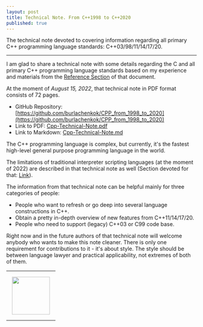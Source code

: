 ```yaml
---
layout: post
title: Technical Note. From C++1998 to C++2020
published: true
---
```


The technical note devoted to covering information regarding all primary C++ programming language standards: C++03/98/11/14/17/20.

---

I am glad to share a technical note with some details regarding the C and all primary C++ programming language standards based on my experience and materials from the [Reference Section](https://github.com/burlachenkok/CPP_from_1998_to_2020/blob/main/Cpp-Technical-Note.md#references) of that document.

At the moment of *August 15, 2022*, that technical note in PDF format consists of 72 pages. 

* GitHub Repository: [https://github.com/burlachenkok/CPP_from_1998_to_2020](https://github.com/burlachenkok/CPP_from_1998_to_2020)
* Link to PDF: [Cpp-Technical-Note.pdf](https://github.com/burlachenkok/CPP_from_1998_to_2020/blob/main/Cpp-Technical-Note.pdf)
* Link to Markdown: [Cpp-Technical-Note.md](https://github.com/burlachenkok/CPP_from_1998_to_2020/blob/main/Cpp-Technical-Note.md)

The C++ programming language is complex, but currently, it's the fastest high-level general purpose programming language in the world.

The limitations of traditional interpreter scripting languages (at the moment of 2022) are described in that technical note as well (Section devoted for that: [Link](https://github.com/burlachenkok/CPP_from_1998_to_2020/blob/main/Cpp-Technical-Note.md#downsides-of-interpretable-languages)).

The information from that technical note can be helpful mainly for three categories of people:

* People who want to refresh or go deep into several language constructions in C++.
* Obtain a pretty in-depth overview of new features from C++11/14/17/20.
* People who need to support (legacy) C++03 or C99 code base.

Right now and in the future authors of that technical note will welcome anybody who wants to make this note cleaner. There is only one requirement for contributions to it - it's about style. The style should be between language lawyer and practical applicability, not extremes of both of them.

<table>
<tr>
<td style="padding: 15px"> <img height="100px" src="https://burlachenkok.github.io/materials/cpp-logo.svg"/></td>
</tr>
</table>
